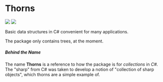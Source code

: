 # Thorns

[![](https://img.shields.io/github/license/osamakawish/Thorns?style=flat-square)](https://github.com/osamakawish/Thorns/blob/master/LICENSE.md)
[![](https://img.shields.io/nuget/v/Thorns?style=flat-square)](https://www.nuget.org/packages/Thorns/)

Basic data structures in C# convenient for many applications.

The package only contains trees, at the moment.

##### Behind the Name

The name **Thorns** is a reference to how the package is for *collections* in *C#*. The "sharp" from C# was taken to develop a notion of 
"collection of sharp objects", which thorns are a simple example of.

